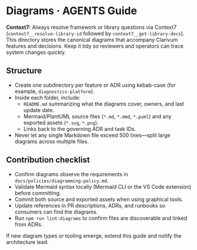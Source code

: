 # Diagrams · AGENTS Guide

**Context7:** Always resolve framework or library questions via Context7 (`context7__resolve-library-id` followed by `context7__get-library-docs`).
This directory stores the canonical diagrams that accompany Clarivum features and decisions. Keep it tidy so reviewers and operators can trace system changes quickly.

## Structure

- Create one subdirectory per feature or ADR using kebab-case (for example, `diagnostics-platform`).
- Inside each folder, include:
  - `README.md` summarizing what the diagrams cover, owners, and last update date.
  - Mermaid/PlantUML source files (`*.md`, `*.mmd`, `*.puml`) and any exported assets (`*.svg`, `*.png`).
  - Links back to the governing ADR and task IDs.
- Never let any single Markdown file exceed 500 lines—split large diagrams across multiple files.

## Contribution checklist

- Confirm diagrams observe the requirements in `docs/policies/diagramming-policy.md`.
- Validate Mermaid syntax locally (Mermaid CLI or the VS Code extension) before committing.
- Commit both source and exported assets when using graphical tools.
- Update references in PR descriptions, ADRs, and runbooks so consumers can find the diagrams.
- Run `npm run lint:diagrams` to confirm files are discoverable and linked from ADRs.

If new diagram types or tooling emerge, extend this guide and notify the architecture lead.
